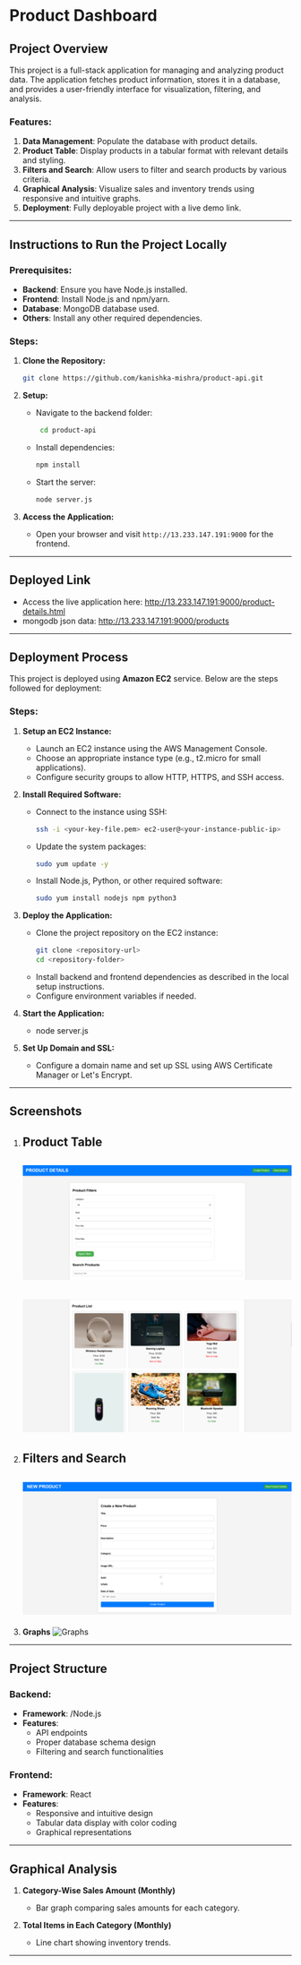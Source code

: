 # Product Dashboard

## Project Overview
This project is a full-stack application for managing and analyzing product data. The application fetches product information, stores it in a database, and provides a user-friendly interface for visualization, filtering, and analysis.

### Features:
1. **Data Management**: Populate the database with product details.
2. **Product Table**: Display products in a tabular format with relevant details and styling.
3. **Filters and Search**: Allow users to filter and search products by various criteria.
4. **Graphical Analysis**: Visualize sales and inventory trends using responsive and intuitive graphs.
5. **Deployment**: Fully deployable project with a live demo link.

---

## Instructions to Run the Project Locally

### Prerequisites:
- **Backend**: Ensure you have Node.js installed.
- **Frontend**: Install Node.js and npm/yarn.
- **Database**: MongoDB database used.
- **Others**: Install any other required dependencies.

### Steps:

1. **Clone the Repository:**
   ```bash
   git clone https://github.com/kanishka-mishra/product-api.git

   ```

2. **Setup:**
   - Navigate to the backend folder:
     ```bash
      cd product-api
     ```
   - Install dependencies:
     ```bash
     npm install
     ```
   - Start the server:
     ```bash
     node server.js 
     ```

4. **Access the Application:**
   - Open your browser and visit `http://13.233.147.191:9000` for the frontend.

---

## Deployed Link
- Access the live application here: http://13.233.147.191:9000/product-details.html
- mongodb json data: http://13.233.147.191:9000/products

---

## Deployment Process

This project is deployed using **Amazon EC2** service. Below are the steps followed for deployment:

### Steps:
1. **Setup an EC2 Instance:**
   - Launch an EC2 instance using the AWS Management Console.
   - Choose an appropriate instance type (e.g., t2.micro for small applications).
   - Configure security groups to allow HTTP, HTTPS, and SSH access.

2. **Install Required Software:**
   - Connect to the instance using SSH:
     ```bash
     ssh -i <your-key-file.pem> ec2-user@<your-instance-public-ip>
     ```
   - Update the system packages:
     ```bash
     sudo yum update -y
     ```
   - Install Node.js, Python, or other required software:
     ```bash
     sudo yum install nodejs npm python3
     ```

3. **Deploy the Application:**
   - Clone the project repository on the EC2 instance:
     ```bash
     git clone <repository-url>
     cd <repository-folder>
     ```
   - Install backend and frontend dependencies as described in the local setup instructions.
   - Configure environment variables if needed.

4. **Start the Application:**
    - node server.js

5. **Set Up Domain and SSL:**
   - Configure a domain name and set up SSL using AWS Certificate Manager or Let's Encrypt.

---

## Screenshots
1. **Product Table**
   ---
   ![UI preview](screenshots/pic1.png)
   ---
   ![UI preview](screenshots/pic2.png)
   ---
2. **Filters and Search**
   ---
   ![UI preview](screenshots/pic3.png)
   ---

4. **Graphs**
   ![Graphs](#)

---

## Project Structure

### Backend:
- **Framework**: /Node.js
- **Features**:
  - API endpoints
  - Proper database schema design
  - Filtering and search functionalities

### Frontend:
- **Framework**: React
- **Features**:
  - Responsive and intuitive design
  - Tabular data display with color coding
  - Graphical representations

---

## Graphical Analysis
1. **Category-Wise Sales Amount (Monthly)**
   - Bar graph comparing sales amounts for each category.

2. **Total Items in Each Category (Monthly)**
   - Line chart showing inventory trends.

---

